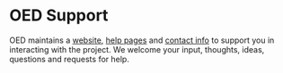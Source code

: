 # OED Support

OED maintains a [website](https://openenergydashboard.org/), [help pages](https://openenergydashboard.org/helpV1_0_0/user/) and [contact info](https://openenergydashboard.org/contact/) to support you in interacting with the project. We welcome your input, thoughts, ideas, questions and requests for help.
